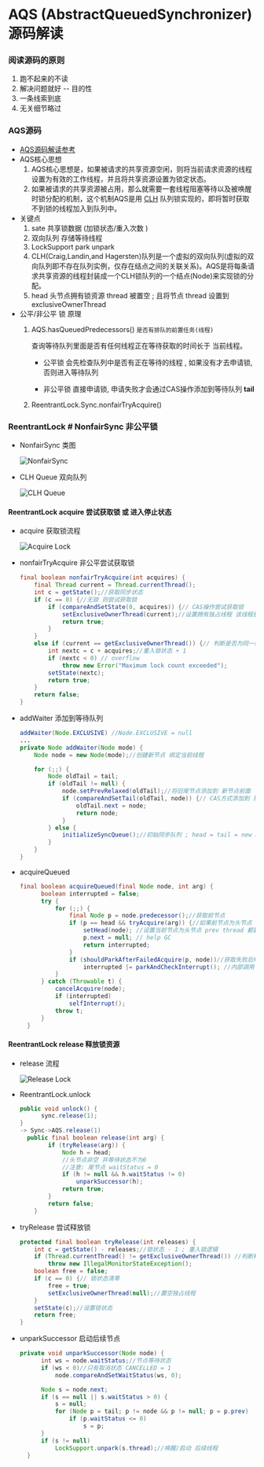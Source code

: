 AQS (AbstractQueuedSynchronizer) 源码解读
===
### 阅读源码的原则
1. 跑不起来的不读
1. 解决问题就好 -- 目的性
1. 一条线索到底
1. 无关细节略过
### AQS源码
* [AQS源码解读参考](https://pdai.tech/md/java/thread/java-thread-x-lock-AbstractQueuedSynchronizer.html)
* AQS核心思想
  1. AQS核心思想是，如果被请求的共享资源空闲，则将当前请求资源的线程设置为有效的工作线程，并且将共享资源设置为锁定状态。
  1. 如果被请求的共享资源被占用，那么就需要一套线程阻塞等待以及被唤醒时锁分配的机制，这个机制AQS是用 <u>CLH</u> 队列锁实现的，即将暂时获取不到锁的线程加入到队列中。
* 关键点
  1. sate 共享锁数据 (加锁状态/重入次数 )
  1. 双向队列 存储等待线程
  1. LockSupport park unpark
  1. CLH(Craig,Landin,and Hagersten)队列是一个虚拟的双向队列(虚拟的双向队列即不存在队列实例，仅存在结点之间的关联关系)。AQS是将每条请求共享资源的线程封装成一个CLH锁队列的一个结点(Node)来实现锁的分配。
  1. head 头节点拥有锁资源 thread 被置空 ; 且将节点 thread 设置到 exclusiveOwnerThread
* 公平/非公平 锁 原理
  1. AQS.hasQueuedPredecessors() `是否有排队的前置任务(线程)`

      查询等待队列里面是否有任何线程正在等待获取的时间长于 当前线程。

      * 公平锁 会先检查队列中是否有正在等待的线程 , 如果没有才去申请锁, 否则进入等待队列

      * 非公平锁 直接申请锁, 申请失败才会通过CAS操作添加到等待队列 **tail**
  1. ReentrantLock.Sync.nonfairTryAcquire()    
### ReentrantLock # NonfairSync  非公平锁
* NonfairSync 类图

  ![NonfairSync](https://i.imgur.com/xT5mn0b.png "NonfairSync")
* CLH Queue 双向队列

  ![CLH Queue](https://i.imgur.com/dryE3hI.png "CLH Queue")
#### ReentrantLock **acquire** 尝试获取锁 或 进入停止状态  
* acquire 获取锁流程

  ![Acquire Lock](https://i.imgur.com/K6CiFtJ.png "Acquire Lock")  
* nonfairTryAcquire 非公平尝试获取锁
  ```java
  final boolean nonfairTryAcquire(int acquires) {
      final Thread current = Thread.currentThread();
      int c = getState();//获取同步状态
      if (c == 0) {//无锁 则尝试获取锁
          if (compareAndSetState(0, acquires)) {// CAS操作尝试获取锁
              setExclusiveOwnerThread(current);//设置拥有独占线程 该线程获取锁资源
              return true;
          }
      }
      else if (current == getExclusiveOwnerThread()) {// 判断是否为同一线程 锁重入操作
          int nextc = c + acquires;//重入锁状态 + 1
          if (nextc < 0) // overflow
              throw new Error("Maximum lock count exceeded");
          setState(nextc);
          return true;
      }
      return false;
  }
  ```
* addWaiter 添加到等待队列
  ```java
  addWaiter(Node.EXCLUSIVE) //Node.EXCLUSIVE = null
  ...
  private Node addWaiter(Node mode) {
      Node node = new Node(mode);//创建新节点 绑定当前线程

      for (;;) {
          Node oldTail = tail;
          if (oldTail != null) {
              node.setPrevRelaxed(oldTail);//将旧尾节点添加到 新节点前面
              if (compareAndSetTail(oldTail, node)) {// CAS方式添加到 队列尾部
                  oldTail.next = node;
                  return node;
              }
          } else {
              initializeSyncQueue();//初始同步队列 ; head = tail = new Noed()
          }
      }
  }
  ```
* acquireQueued 
  ```java
  final boolean acquireQueued(final Node node, int arg) {
        boolean interrupted = false;
        try {
            for (;;) {
                final Node p = node.predecessor();//获取前节点
                if (p == head && tryAcquire(arg)) {//如果前节点为头节点 就尝试获取锁
                    setHead(node); //设置当前节点为头节点 prev thread 都置空 ; 因为此时这个节点的线程已经拥有锁
                    p.next = null; // help GC
                    return interrupted;
                }
                if (shouldParkAfterFailedAcquire(p, node))//获取失败后停顿 设置前节点 waitStatus = SIGNAL (-1)
                    interrupted |= parkAndCheckInterrupt(); //内部调用 LockSupport.park(this) 停止当前线程
            }
        } catch (Throwable t) {
            cancelAcquire(node);
            if (interrupted)
                selfInterrupt();
            throw t;
        }
    }
  ```  
#### ReentrantLock **release** 释放锁资源
* release 流程

  ![Release Lock](https://i.imgur.com/7kinOPs.png "Release Lock")
* ReentrantLock.unlock
  ```java
  public void unlock() {
        sync.release(1);
  }
  -> Sync->AQS.release(1)
    public final boolean release(int arg) {
          if (tryRelease(arg)) {
              Node h = head;
              //头节点非空 并等待状态不为0 
              //注意: 尾节点 waitStatus = 0
              if (h != null && h.waitStatus != 0)
                  unparkSuccessor(h);
              return true;
          }
          return false;
      }
  ``` 
* tryRelease 尝试释放锁
  ```java
  protected final boolean tryRelease(int releases) {
      int c = getState() - releases;//锁状态 - 1 ; 重入锁逻辑
      if (Thread.currentThread() != getExclusiveOwnerThread()) //判断释放锁线程是否为 独占线程
          throw new IllegalMonitorStateException();
      boolean free = false;
      if (c == 0) {// 锁状态清零
          free = true;
          setExclusiveOwnerThread(null);//置空独占线程
      }
      setState(c);//设置锁状态
      return free;
  }
  ```     
* unparkSuccessor  启动后续节点
  ```java
  private void unparkSuccessor(Node node) {        
        int ws = node.waitStatus;//节点等待状态
        if (ws < 0)//只有取消状态 CANCELLED = 1
            node.compareAndSetWaitStatus(ws, 0);

        Node s = node.next;
        if (s == null || s.waitStatus > 0) {
            s = null;
            for (Node p = tail; p != node && p != null; p = p.prev)
                if (p.waitStatus <= 0)
                    s = p;
        }
        if (s != null)
            LockSupport.unpark(s.thread);//唤醒/启动 后续线程
    }
  ```
